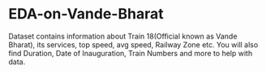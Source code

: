# EDA-on-Vande-Bharat
Dataset contains information about Train 18(Official known as Vande Bharat), its services, top speed, avg speed, Railway Zone etc. You will also find Duration, Date of Inauguration, Train Numbers and more to help with data.


